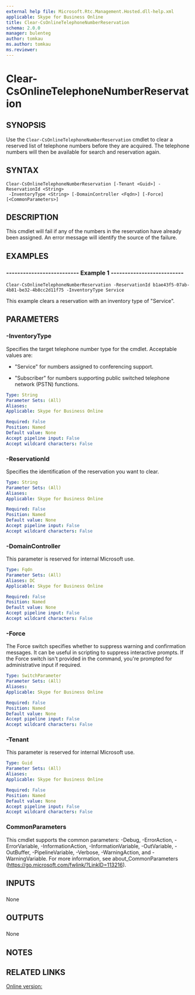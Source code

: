 ```yaml
---
external help file: Microsoft.Rtc.Management.Hosted.dll-help.xml 
applicable: Skype for Business Online
title: Clear-CsOnlineTelephoneNumberReservation
schema: 2.0.0
manager: bulenteg
author: tomkau
ms.author: tomkau
ms.reviewer:
---
```


# Clear-CsOnlineTelephoneNumberReservation

## SYNOPSIS
Use the `Clear-CsOnlineTelephoneNumberReservation` cmdlet to clear a reserved list of telephone numbers before they are acquired.
The telephone numbers will then be available for search and reservation again.

## SYNTAX

```
Clear-CsOnlineTelephoneNumberReservation [-Tenant <Guid>] -ReservationId <String>
 -InventoryType <String> [-DomainController <Fqdn>] [-Force] [<CommonParameters>]
```

## DESCRIPTION
This cmdlet will fail if any of the numbers in the reservation have already been assigned.
An error message will identify the source of the failure. 

## EXAMPLES

### -------------------------- Example 1 --------------------------
```
Clear-CsOnlineTelephoneNumberReservation -ReservationId b1ae43f5-07ab-4b81-be32-4b8cc2d11f75 -InventoryType Service
```

This example clears a reservation with an inventory type of "Service".


## PARAMETERS

### -InventoryType
Specifies the target telephone number type for the cmdlet.
Acceptable values are:

- "Service" for numbers assigned to conferencing support.

- "Subscriber" for numbers supporting public switched telephone network (PSTN) functions.

```yaml
Type: String
Parameter Sets: (All)
Aliases: 
Applicable: Skype for Business Online

Required: False
Position: Named
Default value: None
Accept pipeline input: False
Accept wildcard characters: False
```

### -ReservationId
Specifies the identification of the reservation you want to clear.

```yaml
Type: String
Parameter Sets: (All)
Aliases: 
Applicable: Skype for Business Online

Required: False
Position: Named
Default value: None
Accept pipeline input: False
Accept wildcard characters: False
```

### -DomainController
This parameter is reserved for internal Microsoft use.

```yaml
Type: Fqdn
Parameter Sets: (All)
Aliases: DC
Applicable: Skype for Business Online

Required: False
Position: Named
Default value: None
Accept pipeline input: False
Accept wildcard characters: False
```

### -Force
The Force switch specifies whether to suppress warning and confirmation messages.
It can be useful in scripting to suppress interactive prompts.
If the Force switch isn't provided in the command, you're prompted for administrative input if required.

```yaml
Type: SwitchParameter
Parameter Sets: (All)
Aliases: 
Applicable: Skype for Business Online

Required: False
Position: Named
Default value: None
Accept pipeline input: False
Accept wildcard characters: False
```

### -Tenant
This parameter is reserved for internal Microsoft use.

```yaml
Type: Guid
Parameter Sets: (All)
Aliases: 
Applicable: Skype for Business Online

Required: False
Position: Named
Default value: None
Accept pipeline input: False
Accept wildcard characters: False
```

### CommonParameters
This cmdlet supports the common parameters: -Debug, -ErrorAction, -ErrorVariable, -InformationAction, -InformationVariable, -OutVariable, -OutBuffer, -PipelineVariable, -Verbose, -WarningAction, and -WarningVariable. For more information, see about_CommonParameters (https://go.microsoft.com/fwlink/?LinkID=113216).

## INPUTS

###  
None

## OUTPUTS

###  
None

## NOTES

## RELATED LINKS

[Online version:](https://docs.microsoft.com/powershell/module/skype/Clear-CsOnlineTelephoneNumberReservation?view=skype-ps)
